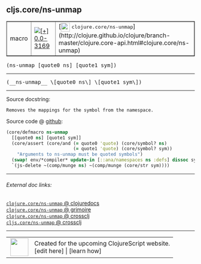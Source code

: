 ## cljs.core/ns-unmap



 <table border="1">
<tr>
<td>macro</td>
<td><a href="https://github.com/cljsinfo/cljs-api-docs/tree/0.0-3169"><img valign="middle" alt="[+] 0.0-3169" title="Added in 0.0-3169" src="https://img.shields.io/badge/+-0.0--3169-lightgrey.svg"></a> </td>
<td>
[<img height="24px" valign="middle" src="http://i.imgur.com/1GjPKvB.png"> <samp>clojure.core/ns-unmap</samp>](http://clojure.github.io/clojure/branch-master/clojure.core-api.html#clojure.core/ns-unmap)
</td>
</tr>
</table>

<samp>(ns-unmap \[quote0 ns\] \[quote1 sym\])</samp><br>

---

 <samp>
(__ns-unmap__ \[quote0 ns\] \[quote1 sym\])<br>
</samp>

---





Source docstring:

```
Removes the mappings for the symbol from the namespace.
```


Source code @ [github]():

```clj
(core/defmacro ns-unmap
  [[quote0 ns] [quote1 sym]]
  (core/assert (core/and (= quote0 'quote) (core/symbol? ns)
                         (= quote1 'quote) (core/symbol? sym))
    "Arguments to ns-unmap must be quoted symbols")
  (swap! env/*compiler* update-in [::ana/namespaces ns :defs] dissoc sym)
  `(js-delete ~(comp/munge ns) ~(comp/munge (core/str sym))))
```

<!--
Repo - tag - source tree - lines:

 <pre>

</pre>

-->

---



###### External doc links:

[`clojure.core/ns-unmap` @ clojuredocs](http://clojuredocs.org/clojure.core/ns-unmap)<br>
[`clojure.core/ns-unmap` @ grimoire](http://conj.io/store/v1/org.clojure/clojure/1.7.0-beta3/clj/clojure.core/ns-unmap/)<br>
[`clojure.core/ns-unmap` @ crossclj](http://crossclj.info/fun/clojure.core/ns-unmap.html)<br>
[`cljs.core/ns-unmap` @ crossclj](http://crossclj.info/fun/cljs.core/ns-unmap.html)<br>

---

 <table>
<tr><td>
<img valign="middle" align="right" width="48px" src="http://i.imgur.com/Hi20huC.png">
</td><td>
Created for the upcoming ClojureScript website.<br>
[edit here] | [learn how]
</td></tr></table>

[edit here]:https://github.com/cljsinfo/cljs-api-docs/blob/master/cljsdoc/cljs.core/ns-unmap.cljsdoc
[learn how]:https://github.com/cljsinfo/cljs-api-docs/wiki/cljsdoc-files

<!--

This information was too distracting to show to readers, but I'll leave it
commented here since it is helpful to:

- pretty-print the data used to generate this document
- and show how to retrieve that data



The API data for this symbol:

```clj
{:ns "cljs.core",
 :name "ns-unmap",
 :signature ["[[quote0 ns] [quote1 sym]]"],
 :name-encode "ns-unmap",
 :history [["+" "0.0-3169"]],
 :type "macro",
 :clj-equiv {:full-name "clojure.core/ns-unmap",
             :url "http://clojure.github.io/clojure/branch-master/clojure.core-api.html#clojure.core/ns-unmap"},
 :full-name-encode "cljs.core/ns-unmap",
 :source {:code "(core/defmacro ns-unmap\n  [[quote0 ns] [quote1 sym]]\n  (core/assert (core/and (= quote0 'quote) (core/symbol? ns)\n                         (= quote1 'quote) (core/symbol? sym))\n    \"Arguments to ns-unmap must be quoted symbols\")\n  (swap! env/*compiler* update-in [::ana/namespaces ns :defs] dissoc sym)\n  `(js-delete ~(comp/munge ns) ~(comp/munge (core/str sym))))",
          :title "Source code",
          :repo "clojurescript",
          :tag "r1.8.51",
          :filename "src/main/clojure/cljs/core.cljc",
          :lines [2664 2671],
          :url "https://github.com/clojure/clojurescript/blob/r1.8.51/src/main/clojure/cljs/core.cljc#L2664-L2671"},
 :usage ["(ns-unmap [quote0 ns] [quote1 sym])"],
 :full-name "cljs.core/ns-unmap",
 :docstring "Removes the mappings for the symbol from the namespace.",
 :cljsdoc-url "https://github.com/cljsinfo/cljs-api-docs/blob/master/cljsdoc/cljs.core/ns-unmap.cljsdoc"}

```

Retrieve the API data for this symbol:

```clj
;; from Clojure REPL
(require '[clojure.edn :as edn])
(-> (slurp "https://raw.githubusercontent.com/cljsinfo/cljs-api-docs/catalog/cljs-api.edn")
    (edn/read-string)
    (get-in [:symbols "cljs.core/ns-unmap"]))
```

-->
